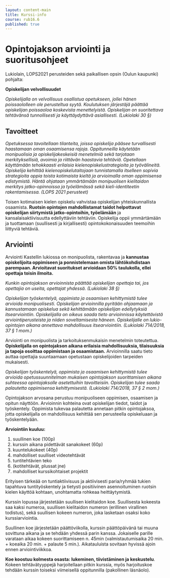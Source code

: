 ```yaml
---
layout: content-main
title: Kurssi-info
course: rub16.6
published: true
---
```

# Opintojakson arviointi ja suoritusohjeet
Lukiolain, LOPS2021 perusteiden sekä paikallisen opsin (Oulun kaupunki) pohjalta:

**Opiskelijan velvollisuudet**

_Opiskelijalla on velvollisuus osallistua opetukseen, jollei hänen poissaololleen ole perusteltua syytä. Koulutuksen järjestäjä päättää opiskelijan poissaoloa koskevista menettelyistä. Opiskelijan on suoritettava tehtävänsä tunnollisesti ja käyttäydyttävä asiallisesti. (Lukiolaki 30 §)_

## Tavoitteet

_Opetuksessa tavoitellaan tilanteita, joissa opiskelija pääsee turvallisesti haastamaan oman osaamisensa rajoja. Oppitunneilla käytetään monipuolisia ja opiskelijakeskeisiä menetelmiä sekä tarjotaan merkityksellisiä, avoimia ja riittävän haastavia tehtäviä. Opetellaan käyttämään tehokkaasti erilaisia kielenopiskelustrategioita ja työvälineitä.
Opiskelija kehittää kielenopiskelutaitojaan tunnistamalla itselleen sopivia strategioita oppia toista kotimaista kieltä ja arvioimalla oman oppimisensa edistymistä. Häntä ohjataan ymmärtämään monipuolisen kielitaidon merkitys jatko-opinnoissa ja työelämässä sekä kieli-identiteetin rakentamisessa. (LOPS 2021 perusteet)_

Toisen kotimaisen kielen opiskelu vahvistaa opiskelijan yhteiskunnallista osaamista. **Ruotsin opintojen mahdollistamat taidot helpottavat opiskelijan siirtymistä jatko-opintoihin, työelämään** ja kansalaisaktiivisuutta edellyttäviin tehtäviin. Opiskelija oppii ymmärtämään ja tuottamaan (suullisesti ja kirjallisesti) opintokokonaisuuden teemoihin liittyviä tehtäviä.

## Arviointi

Arviointi Kastellin lukiossa on monipuolista, rakentavaa ja **kannustaa opiskelijoita oppimiseen ja ponnistelemaan omista lähtökohdistaan parempaan. Arvioitavat suoritukset arvioidaan 50% taulukolla, ellei opettaja toisin ilmoita.**

_Kunkin opintojakson arvioinnista päättää opiskelijan opettaja tai, jos opettajia on useita, opettajat yhdessä. (Lukiolaki 38 §)_

_Opiskelijan työskentelyä, oppimista ja osaamisen kehittymistä tulee arvioida monipuolisesti. Opiskelijan arvioinnilla pyritään ohjaamaan ja kannustamaan opiskelua sekä kehittämään opiskelijan edellytyksiä itsearviointiin. Opiskelijalla on oikeus saada tieto arvioinnissa käytettävistä arviointiperusteista ja niiden soveltamisesta häneen. Opiskelijalle on lukio-opintojen aikana annettava mahdollisuus itsearviointiin. (Lukiolaki 714/2018, 37 § 1 mom.)_

Arviointi on monipuolista ja tarkoituksenmukaisin menetelmin toteutettua. **Opiskelijalla on opintojakson aikana erilaisia mahdollisuuksia, tilaisuuksia ja tapoja osoittaa oppimistaan ja osaamistaan.** Arvioinnilla saatu tieto auttaa opettajia suuntaamaan opetustaan opiskelijoiden tarpeiden mukaisesti.

_Opiskelijan työskentelyä, oppimista ja osaamisen kehittymistä tulee arvioida opetussuunnitelman mukaisen opintojakson suorittamisen aikana suhteessa opintojaksolle asetettuihin tavoitteisiin. Opiskelijan tulee saada palautetta oppimisensa kehittymisestä. (Lukiolaki 714/2018, 37 § 2 mom.)_ 

Opintojakson arvosana perustuu monipuoliseen oppimisen, osaamisen ja opitun näyttöön. Arvioinnin kohteina ovat opiskelijan tiedot, taidot ja työskentely. Oppimista tukevaa palautetta annetaan pitkin opintojaksoa, jotta opiskelijalla on mahdollisuus kehittää sen perusteella opiskeluaan ja työskentelyään.

**Arviointiin kuuluu:**

1. suullinen koe (100p)
2. kurssin aikana pidettävät sanakokeet (60p)
3. kuuntelukokeet (40p)
4. mahdolliset suulliset videotehtävät
5. tuntitehtävien teko
6. (kotitehtävät, plussat jne)
7. mahdolliset kurssikohtaiset projektit

Erityisen tärkeää on tuntiaktiivisuus ja aktiivisesti paria/ryhmää tukien tapahtuva tuntityöskentely ja tietysti positiivinen asennoituminen ruotsin kielen käyttöä kohtaan, unohtamatta rohkeaa heittäytymistä.

Kurssin lopussa järjestetään suullisen kielitaidon koe. Suullisesta kokeesta saa kaksi numeroa, suullisen kielitaidon numeron (erillinen virallinen todistus), sekä suullisen kokeen numeron, joka lasketaan osaksi koko kurssiarviointia.

Suullinen koe järjestetään päättöviikolla, kurssin päättöpäivänä tai muuna sovittuna aikana ja se tehdään yhdessä parin kanssa. Jokaiselle parille varataan aikaa kokeen suorittamiseen n. 45min (valmistautumisaika 20 min. + koeaika 20 min. + palaute 5 min.). Aikatauluista sovitaan hyvissä ajoin ennen arviointiviikkoa.

**Koe koostuu kolmesta osasta: lukeminen, tiivistäminen ja keskustelu**. Kokeen tehtävätyyppejä harjoitellaan pitkin kurssia, myös harjoituskoe tehdään kurssin toiseksi viimeisellä oppitunnilla (pakollinen läsnäolo).
